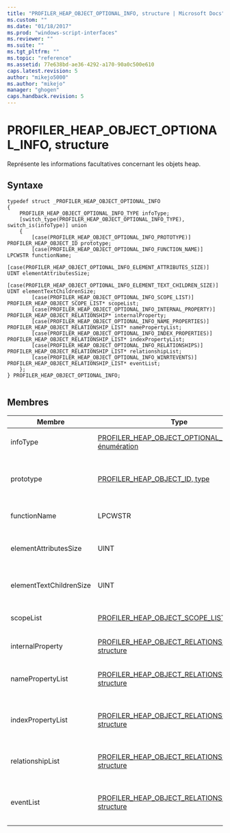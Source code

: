 ```yaml
---
title: "PROFILER_HEAP_OBJECT_OPTIONAL_INFO, structure | Microsoft Docs"
ms.custom: ""
ms.date: "01/18/2017"
ms.prod: "windows-script-interfaces"
ms.reviewer: ""
ms.suite: ""
ms.tgt_pltfrm: ""
ms.topic: "reference"
ms.assetid: 77e638bd-ae36-4292-a170-90a0c500e610
caps.latest.revision: 5
author: "mikejo5000"
ms.author: "mikejo"
manager: "ghogen"
caps.handback.revision: 5
---
```

# PROFILER_HEAP_OBJECT_OPTIONAL_INFO, structure
Représente les informations facultatives concernant les objets heap.  
  
## Syntaxe  
  
```  
typedef struct _PROFILER_HEAP_OBJECT_OPTIONAL_INFO  
{  
    PROFILER_HEAP_OBJECT_OPTIONAL_INFO_TYPE infoType;  
    [switch_type(PROFILER_HEAP_OBJECT_OPTIONAL_INFO_TYPE), switch_is(infoType)] union  
    {  
        [case(PROFILER_HEAP_OBJECT_OPTIONAL_INFO_PROTOTYPE)] PROFILER_HEAP_OBJECT_ID prototype;  
        [case(PROFILER_HEAP_OBJECT_OPTIONAL_INFO_FUNCTION_NAME)] LPCWSTR functionName;  
        [case(PROFILER_HEAP_OBJECT_OPTIONAL_INFO_ELEMENT_ATTRIBUTES_SIZE)] UINT elementAttributesSize;  
        [case(PROFILER_HEAP_OBJECT_OPTIONAL_INFO_ELEMENT_TEXT_CHILDREN_SIZE)] UINT elementTextChildrenSize;  
        [case(PROFILER_HEAP_OBJECT_OPTIONAL_INFO_SCOPE_LIST)] PROFILER_HEAP_OBJECT_SCOPE_LIST* scopeList;  
        [case(PROFILER_HEAP_OBJECT_OPTIONAL_INFO_INTERNAL_PROPERTY)] PROFILER_HEAP_OBJECT_RELATIONSHIP* internalProperty;  
        [case(PROFILER_HEAP_OBJECT_OPTIONAL_INFO_NAME_PROPERTIES)] PROFILER_HEAP_OBJECT_RELATIONSHIP_LIST* namePropertyList;  
        [case(PROFILER_HEAP_OBJECT_OPTIONAL_INFO_INDEX_PROPERTIES)] PROFILER_HEAP_OBJECT_RELATIONSHIP_LIST* indexPropertyList;  
        [case(PROFILER_HEAP_OBJECT_OPTIONAL_INFO_RELATIONSHIPS)] PROFILER_HEAP_OBJECT_RELATIONSHIP_LIST* relationshipList;  
        [case(PROFILER_HEAP_OBJECT_OPTIONAL_INFO_WINRTEVENTS)] PROFILER_HEAP_OBJECT_RELATIONSHIP_LIST* eventList;  
    };  
} PROFILER_HEAP_OBJECT_OPTIONAL_INFO;  
  
```  
  
## Membres  
  
|Membre|Type|Description|  
|------------|----------|-----------------|  
|infoType|[PROFILER\_HEAP\_OBJECT\_OPTIONAL\_INFO\_TYPE, énumération](../../winscript/reference/profiler-heap-object-optional-info-type-enumeration.md)|Le type des informations facultatives.|  
|prototype|[PROFILER\_HEAP\_OBJECT\_ID, type](../../winscript/reference/profiler-heap-object-id-type.md)|L'ID de l'objet prototype de l'objet heap.|  
|functionName|LPCWSTR|La fonction de l'objet heap.|  
|elementAttributesSize|UINT|La taille des attributs de l'élément de l'objet heap.|  
|elementTextChildrenSize|UINT|La taille des enfants de texte de l'objet heap.|  
|scopeList|[PROFILER\_HEAP\_OBJECT\_SCOPE\_LIST, structure](../../winscript/reference/profiler-heap-object-scope-list-structure.md)|La liste de la portée de l'objet heap.|  
|internalProperty|[PROFILER\_HEAP\_OBJECT\_RELATIONSHIP, structure](../../winscript/reference/profiler-heap-object-relationship-structure.md)|La propriété interne de l'objet heap.|  
|namePropertyList|[PROFILER\_HEAP\_OBJECT\_RELATIONSHIP\_LIST, structure](../../winscript/reference/profiler-heap-object-relationship-list-structure.md)|La liste des propriétés nom de l'objet heap.|  
|indexPropertyList|[PROFILER\_HEAP\_OBJECT\_RELATIONSHIP\_LIST, structure](../../winscript/reference/profiler-heap-object-relationship-list-structure.md)|La liste des propriétés de l'index de l'objet heap.|  
|relationshipList|[PROFILER\_HEAP\_OBJECT\_RELATIONSHIP\_LIST, structure](../../winscript/reference/profiler-heap-object-relationship-list-structure.md)|Une liste des relations de l'objet heap.|  
|eventList|[PROFILER\_HEAP\_OBJECT\_RELATIONSHIP\_LIST, structure](../../winscript/reference/profiler-heap-object-relationship-list-structure.md)|Une liste des événements de l'objet heap.|